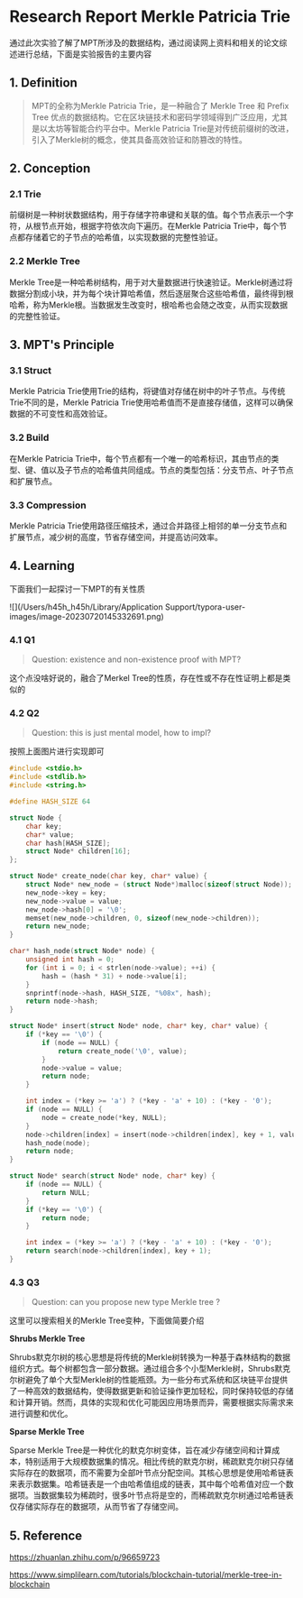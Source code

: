 # Research Report Merkle Patricia Trie

通过此次实验了解了MPT所涉及的数据结构，通过阅读网上资料和相关的论文综述进行总结，下面是实验报告的主要内容

## 1. Definition

> MPT的全称为Merkle Patricia Trie，是一种融合了 Merkle Tree 和 Prefix Tree 优点的数据结构。它在区块链技术和密码学领域得到广泛应用，尤其是以太坊等智能合约平台中。Merkle Patricia Trie是对传统前缀树的改进，引入了Merkle树的概念，使其具备高效验证和防篡改的特性。

## 2. Conception

### 2.1 Trie

前缀树是一种树状数据结构，用于存储字符串键和关联的值。每个节点表示一个字符，从根节点开始，根据字符依次向下遍历。在Merkle Patricia Trie中，每个节点都存储着它的子节点的哈希值，以实现数据的完整性验证。

### 2.2 Merkle Tree

Merkle Tree是一种哈希树结构，用于对大量数据进行快速验证。Merkle树通过将数据分割成小块，并为每个块计算哈希值，然后逐层聚合这些哈希值，最终得到根哈希，称为Merkle根。当数据发生改变时，根哈希也会随之改变，从而实现数据的完整性验证。

## 3. MPT's Principle

### 3.1 Struct

Merkle Patricia Trie使用Trie的结构，将键值对存储在树中的叶子节点。与传统Trie不同的是，Merkle Patricia Trie使用哈希值而不是直接存储值，这样可以确保数据的不可变性和高效验证。

### 3.2 Build

在Merkle Patricia Trie中，每个节点都有一个唯一的哈希标识，其由节点的类型、键、值以及子节点的哈希值共同组成。节点的类型包括：分支节点、叶子节点和扩展节点。

### 3.3 Compression

Merkle Patricia Trie使用路径压缩技术，通过合并路径上相邻的单一分支节点和扩展节点，减少树的高度，节省存储空间，并提高访问效率。

## 4. Learning

下面我们一起探讨一下MPT的有关性质

![](/Users/h45h_h45h/Library/Application Support/typora-user-images/image-20230720145332691.png)

### 4.1 Q1

> Question: existence and non-existence proof with MPT?

这个点没啥好说的，融合了Merkel Tree的性质，存在性或不存在性证明上都是类似的

### 4.2 Q2

>Question: this is just mental model, how to impl?

按照上面图片进行实现即可

```c
#include <stdio.h>
#include <stdlib.h>
#include <string.h>

#define HASH_SIZE 64

struct Node {
    char key;
    char* value;
    char hash[HASH_SIZE];
    struct Node* children[16];
};

struct Node* create_node(char key, char* value) {
    struct Node* new_node = (struct Node*)malloc(sizeof(struct Node));
    new_node->key = key;
    new_node->value = value;
    new_node->hash[0] = '\0';
    memset(new_node->children, 0, sizeof(new_node->children));
    return new_node;
}

char* hash_node(struct Node* node) {
    unsigned int hash = 0;
    for (int i = 0; i < strlen(node->value); ++i) {
        hash = (hash * 31) + node->value[i];
    }
    snprintf(node->hash, HASH_SIZE, "%08x", hash);
    return node->hash;
}

struct Node* insert(struct Node* node, char* key, char* value) {
    if (*key == '\0') {
        if (node == NULL) {
            return create_node('\0', value);
        }
        node->value = value;
        return node;
    }

    int index = (*key >= 'a') ? (*key - 'a' + 10) : (*key - '0');
    if (node == NULL) {
        node = create_node(*key, NULL);
    }
    node->children[index] = insert(node->children[index], key + 1, value);
    hash_node(node);
    return node;
}

struct Node* search(struct Node* node, char* key) {
    if (node == NULL) {
        return NULL;
    }
    if (*key == '\0') {
        return node;
    }

    int index = (*key >= 'a') ? (*key - 'a' + 10) : (*key - '0');
    return search(node->children[index], key + 1);
}
```

### 4.3 Q3

> Question: can you propose new type Merkle tree ?

这里可以搜索相关的Merkle Tree变种，下面做简要介绍

**Shrubs Merkle Tree**

Shrubs默克尔树的核心思想是将传统的Merkle树转换为一种基于森林结构的数据组织方式。每个树都包含一部分数据。通过组合多个小型Merkle树，Shrubs默克尔树避免了单个大型Merkle树的性能瓶颈。为一些分布式系统和区块链平台提供了一种高效的数据结构，使得数据更新和验证操作更加轻松，同时保持较低的存储和计算开销。然而，具体的实现和优化可能因应用场景而异，需要根据实际需求来进行调整和优化。

**Sparse Merkle Tree**

Sparse Merkle Tree是一种优化的默克尔树变体，旨在减少存储空间和计算成本，特别适用于大规模数据集的情况。相比传统的默克尔树，稀疏默克尔树只存储实际存在的数据项，而不需要为全部叶节点分配空间。其核心思想是使用哈希链表来表示数据集。哈希链表是一个由哈希值组成的链表，其中每个哈希值对应一个数据项。当数据集较为稀疏时，很多叶节点将是空的，而稀疏默克尔树通过哈希链表仅存储实际存在的数据项，从而节省了存储空间。

## 5. Reference

https://zhuanlan.zhihu.com/p/96659723

https://www.simplilearn.com/tutorials/blockchain-tutorial/merkle-tree-in-blockchain